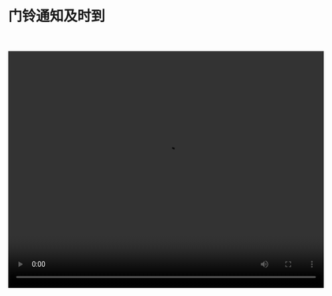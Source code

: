 # 门铃通知及时到
<br/>
<br/>
<video width="640" height="480" controls>
  <source src="https://cloud.leihoorobot.com/w/assets/video/第三单元ok/门铃通知及时到.mp4" type="video/mp4">
  Your browser does not support the video tag.
</video>
